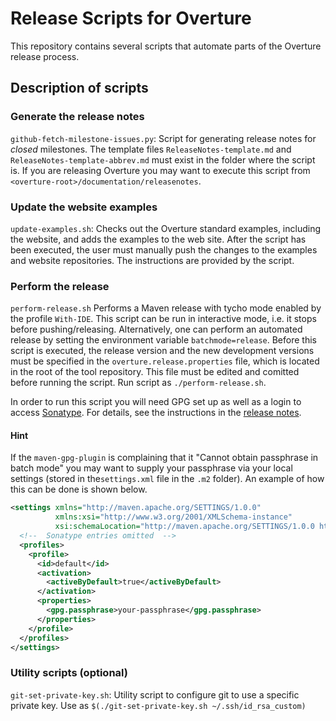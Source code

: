 # Release Scripts for Overture

This repository contains several scripts that automate parts of the Overture release process.

## Description of scripts

### Generate the release notes

`github-fetch-milestone-issues.py`: Script for generating release notes for *closed* milestones. The template files `ReleaseNotes-template.md` and `ReleaseNotes-template-abbrev.md` must exist in the folder where the script is. If you are releasing Overture you may want to execute this script from `<overture-root>/documentation/releasenotes`.

### Update the website examples

`update-examples.sh`: Checks out the Overture standard examples, including the website, and adds the examples to the web site. After the script has been executed, the user must manually push the changes to the examples and website repositories. The instructions are provided by the script.

### Perform the release

`perform-release.sh` Performs a Maven release with tycho mode enabled by the profile `With-IDE`. This script can be run in interactive mode, i.e. it stops before pushing/releasing. Alternatively, one can perform an automated release by setting the environment variable `batchmode=release`. Before this script is executed, the release version and the new development versions must be specified in the `overture.release.properties` file, which is located in the root of the tool repository. This file must be edited and comitted before running the script. Run script as `./perform-release.sh`.

In order to run this script you will need GPG set up as well as a login to access [Sonatype](http://oss.sonatype.org). For details, see the instructions in the [release notes](https://github.com/overturetool/overture/wiki/Release-Process).

#### Hint

If the `maven-gpg-plugin` is complaining that it "Cannot obtain passphrase in batch mode" you may want to supply your passphrase via your local settings (stored in the`settings.xml` file in the `.m2` folder). An example of how this can be done is shown below.

```XML
<settings xmlns="http://maven.apache.org/SETTINGS/1.0.0"
          xmlns:xsi="http://www.w3.org/2001/XMLSchema-instance"
          xsi:schemaLocation="http://maven.apache.org/SETTINGS/1.0.0 http://maven.apache.org/xsd/settings-1.0.0.xsd">
  <!--  Sonatype entries omitted  -->
  <profiles>
    <profile>
      <id>default</id>
      <activation>
        <activeByDefault>true</activeByDefault>
      </activation>
      <properties>
        <gpg.passphrase>your-passphrase</gpg.passphrase>
      </properties>
    </profile>
  </profiles>
</settings>

```

### Utility scripts (optional)

`git-set-private-key.sh`: Utility script to configure git to use a specific private key. Use as `$(./git-set-private-key.sh ~/.ssh/id_rsa_custom)`
